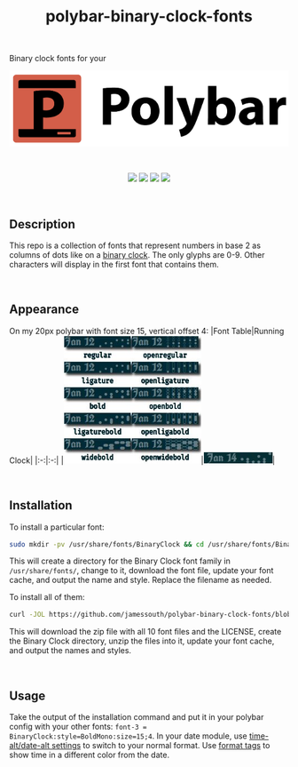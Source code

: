 <h1 align="center">polybar-binary-clock-fonts</h1>

<p>&nbsp;</p>

Binary clock fonts for your

<div align="center">
	<picture>
 	 <source media="(prefers-color-scheme: dark)" srcset="https://raw.githubusercontent.com/polybar/polybar/master/doc/_static/banner-dark-mode.png">
 	 <img alt="polybar logo" src="https://raw.githubusercontent.com/polybar/polybar/master/doc/_static/banner.png">
	</picture>
</div>

<p>&nbsp;</p>

<p align="center">
	<a href="https://github.com/jamessouth/polybar-binary-clock-fonts/blob/master/LICENSE"><img src="https://img.shields.io/github/license/jamessouth/polybar-binary-clock-fonts"></a>
	<a href="https://archlinux.org/"><img src="https://img.shields.io/badge/Linux-d.svg?logoWidth=40&labelColor=d35e49&color=E3C567&logoColor=000000&logo=Linux"></a>
	<a href="https://fontforge.org/en-US/"><img src="https://img.shields.io/badge/made%20with-FontForge-%23529EE0.svg"></a>
	<img src="https://img.shields.io/badge/awesome-%C6%94%F0%9D%9A%BA%C5%9E-brightgreen.svg">
</p>

<p>&nbsp;</p>

## Description
This repo is a collection of fonts that represent numbers in base 2 as columns of dots like on a [binary clock](https://en.wikipedia.org/wiki/Binary_clock). The only glyphs are 0-9. Other characters will display in the first font that contains them.

<p>&nbsp;</p>

## Appearance
On my 20px polybar with font size 15, vertical offset 4:
|Font Table|Running Clock|
|:-:|:-:|
|<picture><source media="(prefers-color-scheme: dark)" srcset="montagedark.jpg"><img alt="table of fonts" src="montagelight.jpg"></picture>|<img alt="binary clock" src="vid.gif">|

<p>&nbsp;</p>

## Installation
To install a particular font:
```bash
sudo mkdir -pv /usr/share/fonts/BinaryClock && cd /usr/share/fonts/BinaryClock && sudo curl -JOL https://github.com/jamessouth/polybar-binary-clock-fonts/blob/master/BinaryClockLigatureMono.ttf?raw=true && sudo fc-cache -fv && fc-list | awk '/BinaryClock/ {print $2}'
```
This will create a directory for the Binary Clock font family in `/usr/share/fonts/`, change to it, download the font file, update your font cache, and output the name and style. Replace the filename as needed.

To install all of them:
```bash
curl -JOL https://github.com/jamessouth/polybar-binary-clock-fonts/blob/master/fonts.zip?raw=true && sudo mkdir -pv /usr/share/fonts/BinaryClock && sudo unzip fonts.zip -d /usr/share/fonts/BinaryClock && sudo fc-cache -fv && fc-list | awk '/BinaryClock/ {print $2}'
```
This will download the zip file with all 10 font files and the LICENSE, create the Binary Clock directory, unzip the files into it, update your font cache, and output the names and styles.

<p>&nbsp;</p>

## Usage
Take the output of the installation command and put it in your polybar config with your other fonts: `font-3 = BinaryClock:style=BoldMono:size=15;4`. In your date module, use [time-alt/date-alt settings](https://github.com/polybar/polybar/wiki/Module:-date#basic-settings) to switch to your normal format. Use [format tags](https://github.com/polybar/polybar/wiki/Formatting#format-tags) to show time in a different color from the date.

<p>&nbsp;</p>
